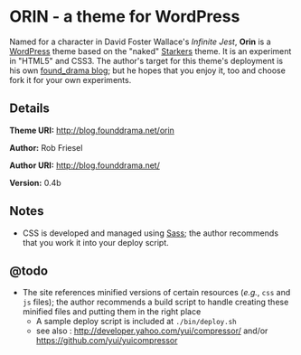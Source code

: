 # ORIN - a theme for WordPress

Named for a character in David Foster Wallace's _Infinite Jest_, **Orin** is a
[WordPress](http://wordpress.org/) theme based on the "naked"
[Starkers](http://starkerstheme.com/) theme.  It is an experiment in "HTML5"
and CSS3.  The author's target for this theme's deployment is his own
[found_drama blog](http://blog.founddrama.net); but he hopes that you enjoy it,
too and choose fork it for your own experiments.

## Details

**Theme URI:** <http://blog.founddrama.net/orin>

**Author:** Rob Friesel

**Author URI:** <http://blog.founddrama.net/>

**Version:** 0.4b

## Notes
* CSS is developed and managed using [Sass](http://sass-lang.com/); the author
  recommends that you work it into your deploy script.

## @todo
* The site references minified versions of certain resources (_e.g._, `css` and
  `js` files); the author recommends a build script to handle creating these
  minified files and putting them in the right place
  * A sample deploy script is included at `./bin/deploy.sh`
  * see also : <http://developer.yahoo.com/yui/compressor/> and/or
    <https://github.com/yui/yuicompressor>
